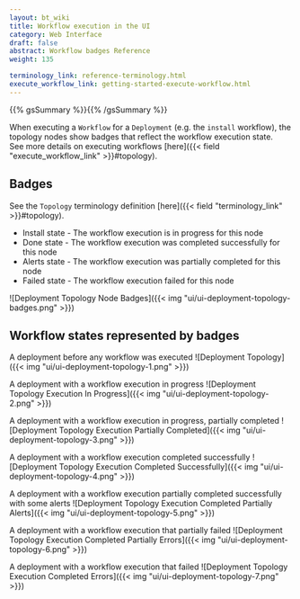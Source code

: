 ```yaml
---
layout: bt_wiki
title: Workflow execution in the UI
category: Web Interface
draft: false
abstract: Workflow badges Reference
weight: 135

terminology_link: reference-terminology.html
execute_workflow_link: getting-started-execute-workflow.html
---
```

{{% gsSummary %}}{{% /gsSummary %}}

When executing a `Workflow` for a `Deployment` (e.g. the `install` workflow), the topology nodes show badges that reflect the workflow execution state.<br/>
See more details on executing workflows [here]({{< field "execute_workflow_link" >}}#topology).<br/>

## Badges
See the `Topology` terminology definition [here]({{< field "terminology_link" >}}#topology).<br/>

* Install state - The workflow execution is in progress for this node
* Done state - The workflow execution was completed successfully for this node
* Alerts state - The workflow execution was partially completed for this node
* Failed state - The workflow execution failed for this node

![Deployment Topology Node Badges]({{< img "ui/ui-deployment-topology-badges.png" >}})

## Workflow states represented by badges
A deployment before any workflow was executed
![Deployment Topology]({{< img "ui/ui-deployment-topology-1.png" >}})

A deployment with a workflow execution in progress
![Deployment Topology Execution In Progress]({{< img "ui/ui-deployment-topology-2.png" >}})

A deployment with a workflow execution in progress, partially completed
![Deployment Topology Execution Partially Completed]({{< img "ui/ui-deployment-topology-3.png" >}})

A deployment with a workflow execution completed successfully
![Deployment Topology Execution Completed Successfully]({{< img "ui/ui-deployment-topology-4.png" >}})

A deployment with a workflow execution partially completed successfully with some alerts
![Deployment Topology Execution Completed Partially Alerts]({{< img "ui/ui-deployment-topology-5.png" >}})

A deployment with a workflow execution that partially failed
![Deployment Topology Execution Completed Partially Errors]({{< img "ui/ui-deployment-topology-6.png" >}})

A deployment with a workflow execution that failed
![Deployment Topology Execution Completed Errors]({{< img "ui/ui-deployment-topology-7.png" >}})

